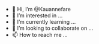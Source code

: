 - 👋 Hi, I’m @Kauannefare
- 👀 I’m interested in ...
- 🌱 I’m currently learning ...
- 💞️ I’m looking to collaborate on ...
- 📫 How to reach me ...

<!---
Kauannefare/Kauannefare is a ✨ special ✨ repository because its `README.md` (this file) appears on your GitHub profile.
You can click the Preview link to take a look at your changes.
--->
